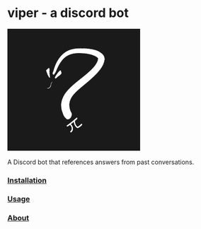 # viper - a discord bot

<img src="viper.png" alt="Viper Discord Bot" width="300"/>

A Discord bot that references answers from past conversations.

### [Installation](installation.md)
### [Usage](usage.md)
### [About](about.md)
